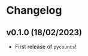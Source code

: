 # Changelog

<!--next-version-placeholder-->

## v0.1.0 (18/02/2023)

- First release of `pycounts`!